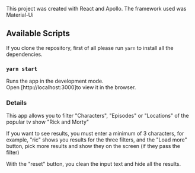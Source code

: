 This project was created with React and Apollo. The framework used was Material-Ui

## Available Scripts

If you clone the repository, first of all please run `yarn` to install all the dependencies.

### `yarn start`

Runs the app in the development mode.<br />
Open [http://localhost:3000]to view it in the browser.

### Details

This app allows you to filter "Characters", "Episodes" or "Locations" of the popular tv show "Rick and Morty"<br />

If you want to see results, you must enter a minimum of 3 characters, for example, "ric" shows you results for the three filters, and the "Load more" button, pick more results and show they on the screen (if they pass the filter)<br />

With the "reset" button, you clean the input text and hide all the results.<br />



